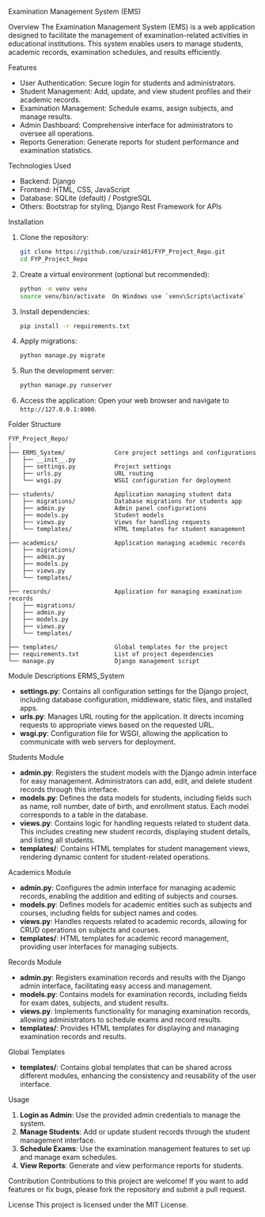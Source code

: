 Examination Management System (EMS)

Overview
The Examination Management System (EMS) is a web application designed to facilitate the management of examination-related activities in educational institutions. 
This system enables users to manage students, academic records, examination schedules, and results efficiently.

Features
- User Authentication: Secure login for students and administrators.
- Student Management: Add, update, and view student profiles and their academic records.
- Examination Management: Schedule exams, assign subjects, and manage results.
- Admin Dashboard: Comprehensive interface for administrators to oversee all operations.
- Reports Generation: Generate reports for student performance and examination statistics.

Technologies Used
- Backend: Django
- Frontend: HTML, CSS, JavaScript
- Database: SQLite (default) / PostgreSQL
- Others: Bootstrap for styling, Django Rest Framework for APIs

Installation
1. Clone the repository:
   ```bash
   git clone https://github.com/uzair401/FYP_Project_Repo.git
   cd FYP_Project_Repo
   ```

2. Create a virtual environment (optional but recommended):
   ```bash
   python -m venv venv
   source venv/bin/activate  On Windows use `venv\Scripts\activate`
   ```

3. Install dependencies:
   ```bash
   pip install -r requirements.txt
   ```

4. Apply migrations:
   ```bash
   python manage.py migrate
   ```

5. Run the development server:
   ```bash
   python manage.py runserver
   ```

6. Access the application: Open your web browser and navigate to `http://127.0.0.1:8000`.

Folder Structure
```plaintext
FYP_Project_Repo/
│
├── ERMS_System/              Core project settings and configurations
│   ├── __init__.py
│   ├── settings.py           Project settings
│   ├── urls.py               URL routing
│   └── wsgi.py               WSGI configuration for deployment
│
├── students/                 Application managing student data
│   ├── migrations/           Database migrations for students app
│   ├── admin.py              Admin panel configurations
│   ├── models.py             Student models
│   ├── views.py              Views for handling requests
│   └── templates/            HTML templates for student management
│
├── academics/                Application managing academic records
│   ├── migrations/
│   ├── admin.py
│   ├── models.py
│   ├── views.py
│   └── templates/
│
├── records/                  Application for managing examination records
│   ├── migrations/
│   ├── admin.py
│   ├── models.py
│   ├── views.py
│   └── templates/
│
├── templates/                Global templates for the project
├── requirements.txt          List of project dependencies
└── manage.py                 Django management script
```

Module Descriptions
ERMS_System
- **settings.py**: Contains all configuration settings for the Django project, including database configuration, middleware, static files, and installed apps.
- **urls.py**: Manages URL routing for the application. It directs incoming requests to appropriate views based on the requested URL.
- **wsgi.py**: Configuration file for WSGI, allowing the application to communicate with web servers for deployment.

Students Module
- **admin.py**: Registers the student models with the Django admin interface for easy management. Administrators can add, edit, and delete student records through this interface.
- **models.py**: Defines the data models for students, including fields such as name, roll number, date of birth, and enrollment status. Each model corresponds to a table in the database.
- **views.py**: Contains logic for handling requests related to student data. This includes creating new student records, displaying student details, and listing all students.
- **templates/**: Contains HTML templates for student management views, rendering dynamic content for student-related operations.

Academics Module
- **admin.py**: Configures the admin interface for managing academic records, enabling the addition and editing of subjects and courses.
- **models.py**: Defines models for academic entities such as subjects and courses, including fields for subject names and codes.
- **views.py**: Handles requests related to academic records, allowing for CRUD operations on subjects and courses.
- **templates/**: HTML templates for academic record management, providing user interfaces for managing subjects.

Records Module
- **admin.py**: Registers examination records and results with the Django admin interface, facilitating easy access and management.
- **models.py**: Contains models for examination records, including fields for exam dates, subjects, and student results.
- **views.py**: Implements functionality for managing examination records, allowing administrators to schedule exams and record results.
- **templates/**: Provides HTML templates for displaying and managing examination records and results.

Global Templates
- **templates/**: Contains global templates that can be shared across different modules, enhancing the consistency and reusability of the user interface.

Usage
1. **Login as Admin**: Use the provided admin credentials to manage the system.
2. **Manage Students**: Add or update student records through the student management interface.
3. **Schedule Exams**: Use the examination management features to set up and manage exam schedules.
4. **View Reports**: Generate and view performance reports for students.

Contribution
Contributions to this project are welcome! If you want to add features or fix bugs, please fork the repository and submit a pull request.

License
This project is licensed under the MIT License.
